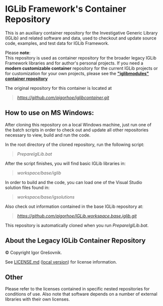 
# IGLib Framework's Container Repository

This is an auxiliary container repository for the Investigative Generic Library (IGLib) and related software and data, used to checkout and update source code, examples, and test data for IGLib Framework.

Please **note**:  
This repository is used as container repository for the broader legacy IGLib Framework libraries and for author's personal projects. If you need a **modern customizable container** repository for the current IGLib projects or for customization for your own projects, please see the **["iglibmodules" container repository](https://github.com/ajgorhoe/iglibcontainer)**

The original repository for this container is located at

> *https://github.com/ajgorhoe/iglibcontainer.git*

## How to use on MS Windows:

After cloning this repository on a local Windows machine, just run one of the batch scripts in order to check out and update all other repositories necessary to view, build and run the code.

In the root directory of the cloned repository, run the following script:

> *PrepareIglLib.bat*

After the script finishes, you will find basic IGLib libraries in:

> *workspace/base/iglib*

In order to build and the code, you can load one of the Visual Studio solution files found in:

> *workspace/base/igsolutions*

Also check out information contained in the base IGLib repository at:

> *https://github.com/ajgorhoe/IGLib.workspace.base.iglib.git*

This repository is automatically cloned when you run *PrepareIglLib.bat*.

## About the Legacy IGLib Container Repository

© Copyright Igor Grešovnik.

See [LICENSE.md](https://github.com/ajgorhoe/iglibcontainer/blob/master/LICENSE.md) ([local version](./LICENSE.md)) for license information.

## Other

Please refer to the licenses contained in specific nested repositories for conditions of use. Also note that software depends on a number of external libraries with their own licenses.
